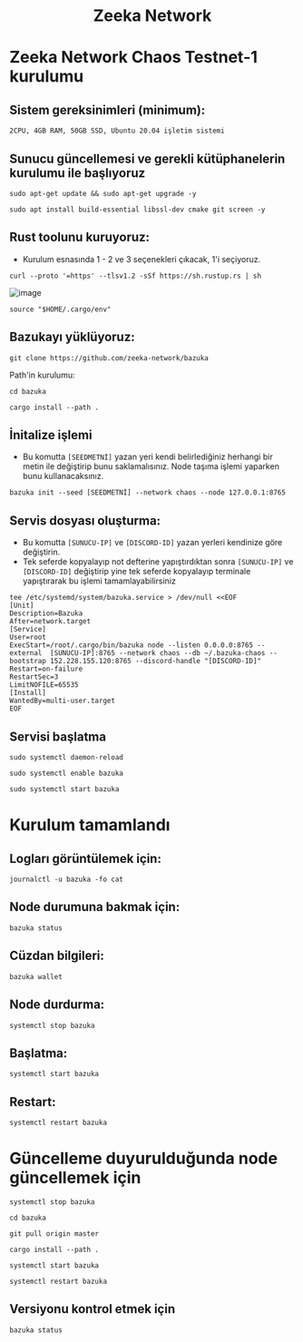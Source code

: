 <h1 align="center"> Zeeka Network 

# Zeeka Network Chaos Testnet-1 kurulumu


## Sistem gereksinimleri (minimum):
```
2CPU, 4GB RAM, 50GB SSD, Ubuntu 20.04 işletim sistemi
```

## Sunucu güncellemesi ve gerekli kütüphanelerin kurulumu ile başlıyoruz

```
sudo apt-get update && sudo apt-get upgrade -y
```
```
sudo apt install build-essential libssl-dev cmake git screen -y
```

## Rust toolunu kuruyoruz:

 * Kurulum esnasında 1 - 2 ve 3 seçenekleri çıkacak, 1'i seçiyoruz.

```
curl --proto '=https' --tlsv1.2 -sSf https://sh.rustup.rs | sh
```

![image](https://user-images.githubusercontent.com/101149671/196891892-ef3bb9b4-12f8-44fc-a062-7e008fa6c77a.png)
```
source "$HOME/.cargo/env"
```

## Bazukayı yüklüyoruz:
```
git clone https://github.com/zeeka-network/bazuka
```
Path'in kurulumu:
```
cd bazuka
```
```
cargo install --path .
```

## İnitalize işlemi
* Bu komutta `[SEEDMETNİ]` yazan yeri kendi belirlediğiniz herhangi bir metin ile değiştirip bunu saklamalısınız. Node taşıma işlemi yaparken bunu kullanacaksınız.
```
bazuka init --seed [SEEDMETNİ] --network chaos --node 127.0.0.1:8765
```

## Servis dosyası oluşturma:
* Bu komutta `[SUNUCU-IP]` ve `[DISCORD-ID]` yazan yerleri kendinize göre değiştirin.
* Tek seferde kopyalayıp not defterine yapıştırdıktan sonra `[SUNUCU-IP]` ve `[DISCORD-ID]` değiştirip yine tek seferde kopyalayıp terminale yapıştırarak bu işlemi tamamlayabilirsiniz
```
tee /etc/systemd/system/bazuka.service > /dev/null <<EOF
[Unit]
Description=Bazuka
After=network.target
[Service]
User=root
ExecStart=/root/.cargo/bin/bazuka node --listen 0.0.0.0:8765 --external  [SUNUCU-IP]:8765 --network chaos --db ~/.bazuka-chaos --bootstrap 152.228.155.120:8765 --discord-handle "[DISCORD-ID]"
Restart=on-failure
RestartSec=3
LimitNOFILE=65535
[Install]
WantedBy=multi-user.target
EOF
```
## Servisi başlatma

```
sudo systemctl daemon-reload
```
```
sudo systemctl enable bazuka
```
```
sudo systemctl start bazuka
```
# Kurulum tamamlandı

## Logları görüntülemek için:
```
journalctl -u bazuka -fo cat
```
## Node durumuna bakmak için:
```
bazuka status
```
## Cüzdan bilgileri:
```
bazuka wallet
```
## Node durdurma:
```
systemctl stop bazuka
```
## Başlatma:
```
systemctl start bazuka
```
## Restart:
```
systemctl restart bazuka
```
# Güncelleme duyurulduğunda node güncellemek için
```
systemctl stop bazuka
```
```
cd bazuka
```
```
git pull origin master
```
```
cargo install --path .
```
```
systemctl start bazuka
```
```
systemctl restart bazuka
```

## Versiyonu kontrol etmek için

```
bazuka status
```










